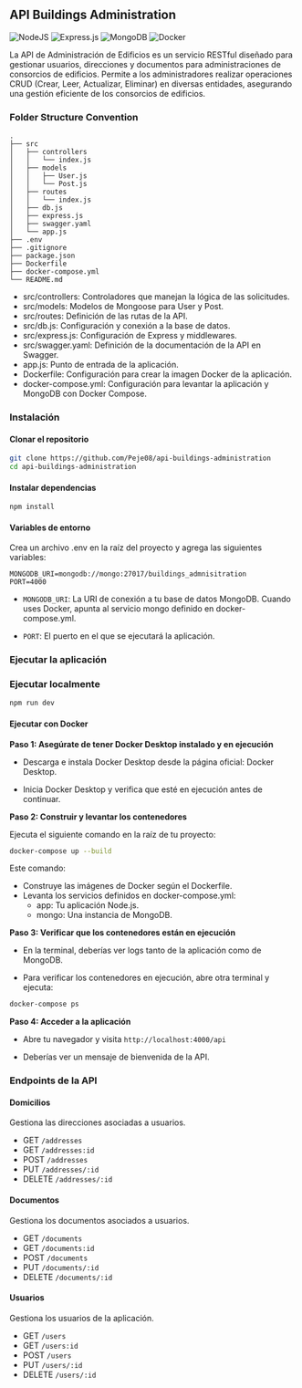 ## API Buildings Administration

![NodeJS](https://img.shields.io/badge/node.js-6DA55F?style=for-the-badge&logo=node.js&logoColor=white) ![Express.js](https://img.shields.io/badge/express.js-%23404d59.svg?style=for-the-badge&logo=express&logoColor=%2361DAFB) ![MongoDB](https://img.shields.io/badge/MongoDB-%234ea94b.svg?style=for-the-badge&logo=mongodb&logoColor=white) ![Docker](https://img.shields.io/badge/docker-%230db7ed.svg?style=for-the-badge&logo=docker&logoColor=white)

La API de Administración de Edificios es un servicio RESTful diseñado para gestionar usuarios, direcciones y documentos para administraciones de consorcios de edificios. Permite a los administradores realizar operaciones CRUD (Crear, Leer, Actualizar, Eliminar) en diversas entidades, asegurando una gestión eficiente de los consorcios de edificios.


### Folder Structure Convention

```
.
├── src
│   ├── controllers
│   │   └── index.js
│   ├── models
│   │   ├── User.js
│   │   └── Post.js
│   ├── routes
│   │   └── index.js
│   ├── db.js
│   ├── express.js
│   ├── swagger.yaml
│   └── app.js
├── .env
├── .gitignore
├── package.json
├── Dockerfile
├── docker-compose.yml
└── README.md
```

- src/controllers: Controladores que manejan la lógica de las solicitudes.
- src/models: Modelos de Mongoose para User y Post.
- src/routes: Definición de las rutas de la API.
- src/db.js: Configuración y conexión a la base de datos.
- src/express.js: Configuración de Express y middlewares.
- src/swagger.yaml: Definición de la documentación de la API en Swagger.
- app.js: Punto de entrada de la aplicación.
- Dockerfile: Configuración para crear la imagen Docker de la aplicación.
- docker-compose.yml: Configuración para levantar la aplicación y MongoDB con Docker Compose.

### Instalación

#### Clonar el repositorio

```bash
git clone https://github.com/Peje08/api-buildings-administration
cd api-buildings-administration
```

#### Instalar dependencias

```bash     
npm install
```
#### Variables de entorno

Crea un archivo .env en la raíz del proyecto y agrega las siguientes variables:

```
MONGODB_URI=mongodb://mongo:27017/buildings_admnisitration
PORT=4000
```

- `MONGODB_URI`: La URI de conexión a tu base de datos MongoDB. Cuando uses Docker, apunta al servicio mongo definido en docker-compose.yml.

- `PORT`: El puerto en el que se ejecutará la aplicación.

### Ejecutar la aplicación

### Ejecutar localmente

```bash
npm run dev
```

#### Ejecutar con Docker

**Paso 1: Asegúrate de tener Docker Desktop instalado y en ejecución**

- Descarga e instala Docker Desktop desde la página oficial: Docker Desktop.

- Inicia Docker Desktop y verifica que esté en ejecución antes de continuar.

**Paso 2: Construir y levantar los contenedores**

Ejecuta el siguiente comando en la raíz de tu proyecto:

```bash
docker-compose up --build
```

Este comando:
- Construye las imágenes de Docker según el Dockerfile.
- Levanta los servicios definidos en docker-compose.yml:
    - app: Tu aplicación Node.js.
    - mongo: Una instancia de MongoDB.

**Paso 3: Verificar que los contenedores están en ejecución**

- En la terminal, deberías ver logs tanto de la aplicación como de MongoDB.

- Para verificar los contenedores en ejecución, abre otra terminal y ejecuta:

```bash
docker-compose ps
```

**Paso 4: Acceder a la aplicación**

- Abre tu navegador y visita `http://localhost:4000/api`

- Deberías ver un mensaje de bienvenida de la API.

### Endpoints de la API

#### Domicilios

Gestiona las direcciones asociadas a usuarios.

- GET `/addresses`
- GET `/addresses:id`
- POST `/addresses`
- PUT `/addresses/:id`
- DELETE `/addresses/:id`

#### Documentos

Gestiona los documentos asociados a usuarios.

- GET `/documents`
- GET `/documents:id`
- POST `/documents`
- PUT `/documents/:id`
- DELETE `/documents/:id`

#### Usuarios

Gestiona los usuarios de la aplicación.

- GET `/users`
- GET `/users:id`
- POST `/users`
- PUT `/users/:id`
- DELETE `/users/:id`


